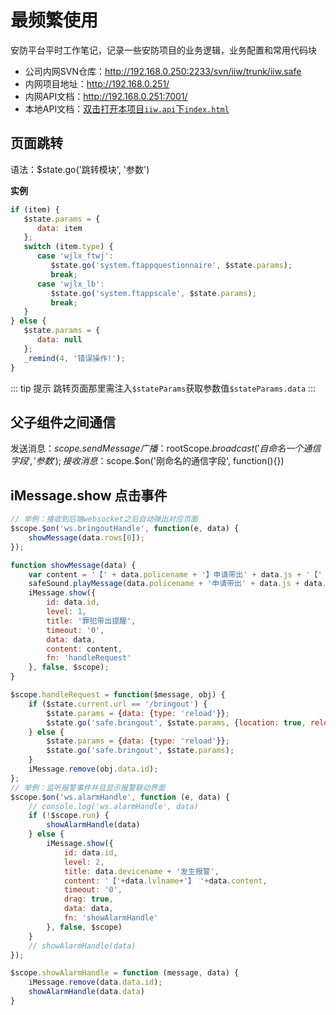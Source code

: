 # 最频繁使用

安防平台平时工作笔记，记录一些安防项目的业务逻辑，业务配置和常用代码块

- 公司内网SVN仓库：<http://192.168.0.250:2233/svn/iiw/trunk/iiw.safe>
- 内网项目地址：<http://192.168.0.251/>
- 内网API文档：<http://192.168.0.251:7001/>
- 本地API文档：<a href="file://C:/Users/iotimc/Desktop/iotimc/iiw.api/192.168.0.251_7001/index.html" target="_blank">双击打开本项目`iiw.api`下`index.html`</a>

## 页面跳转

语法：$state.go('跳转模块', '参数')

**实例**
```js
if (item) {
   $state.params = {
      data: item
   };
   switch (item.type) {
      case 'wjlx_ftwj':
         $state.go('system.ftappquestionnaire', $state.params);
         break;
      case 'wjlx_lb':
         $state.go('system.ftappscale', $state.params);
         break;
   }
} else {
   $state.params = {
      data: null
   };
   _remind(4, '错误操作!');
}
```

::: tip 提示
跳转页面那里需注入`$stateParams`获取参数值`$stateParams.data`
:::

## 父子组件之间通信

发送消息：$scope.sendMessage  
广播：$rootScope.$broadcast('自命名一个通信字段', '参数');  
接收消息：$scope.$on('刚命名的通信字段', function(){})

## iMessage.show 点击事件

```js
// 举例：接收到后端websocket之后自动弹出对应页面
$scope.$on('ws.bringoutHandle', function(e, data) {
	showMessage(data.rows[0]);
});

function showMessage(data) {
	var content = '【' + data.policename + '】申请带出' + data.js + '【' + data.criminalname + '】进行【' + data.reason + '】<br>点击查看明细';
	safeSound.playMessage(data.policename + '申请带出' + data.js + data.criminalname + '进行' + data.reason);
	iMessage.show({
		id: data.id,
		level: 1,
		title: '罪犯带出提醒',
		timeout: '0',
		data: data,
		content: content,
		fn: 'handleRequest'
	}, false, $scope);
}

$scope.handleRequest = function($message, obj) {
	if ($state.current.url == '/bringout') {
		$state.params = {data: {type: 'reload'}};
		$state.go('safe.bringout', $state.params, {location: true, reload: true});
	} else {
		$state.params = {data: {type: 'reload'}};
		$state.go('safe.bringout', $state.params);
	}
	iMessage.remove(obj.data.id);
};
// 举例：监听报警事件并且显示报警联动界面
$scope.$on('ws.alarmHandle', function (e, data) {
    // console.log('ws.alarmHandle', data)
    if (!$scope.run) {
        showAlarmHandle(data)
    } else {
        iMessage.show({
            id: data.id,
            level: 2,
            title: data.devicename + '发生报警',
            content: '【'+data.lvlname+'】 '+data.content,
            timeout: '0',
            drag: true,
            data: data,
            fn: 'showAlarmHandle'
        }, false, $scope)
    }
    // showAlarmHandle(data)
});

$scope.showAlarmHandle = function (message, data) {
    iMessage.remove(data.data.id);
    showAlarmHandle(data.data)
}
```
